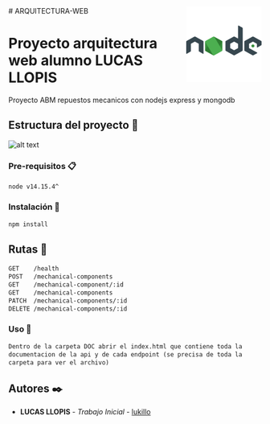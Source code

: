<img src="https://github.com/lukillo/ARQUITECTURA-WEB/blob/main/nodejs.png" width="150px" align="right" />
# ARQUITECTURA-WEB

# Proyecto arquitectura web alumno LUCAS LLOPIS 

Proyecto ABM repuestos mecanicos con nodejs express y mongodb

## Estructura del proyecto 🚀

![alt text](https://arquitectura-web.s3.amazonaws.com/Captura+de+Pantalla+2021-04-16+a+la(s)+20.52.10.png)

### Pre-requisitos 📋

```
node v14.15.4^
```

### Instalación 🔧

```
npm install
```

## Rutas 📌

```
GET    /health
POST   /mechanical-components
GET    /mechanical-component/:id
GET    /mechanical-components
PATCH  /mechanical-components/:id
DELETE /mechanical-components/:id
```

### Uso 📝

```
Dentro de la carpeta DOC abrir el index.html que contiene toda la documentacion de la api y de cada endpoint (se precisa de toda la carpeta para ver el archivo)
```


## Autores ✒️

* **LUCAS LLOPIS** - *Trabajo Inicial* - [lukillo](https://github.com/lukillo/ARQUITECTURA-WEB)

